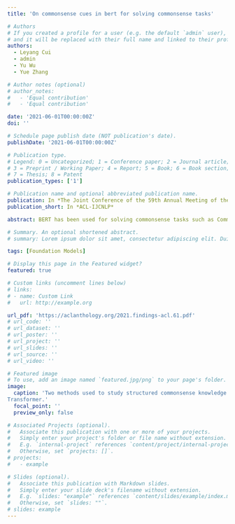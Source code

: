 ```yaml
---
title: 'On commonsense cues in bert for solving commonsense tasks'

# Authors
# If you created a profile for a user (e.g. the default `admin` user), write the username (folder name) here
# and it will be replaced with their full name and linked to their profile.
authors:
  - Leyang Cui
  - admin
  - Yu Wu
  - Yue Zhang

# Author notes (optional)
# author_notes:
#   - 'Equal contribution'
#   - 'Equal contribution'

date: '2021-06-01T00:00:00Z'
doi: ''

# Schedule page publish date (NOT publication's date).
publishDate: '2021-06-01T00:00:00Z'

# Publication type.
# Legend: 0 = Uncategorized; 1 = Conference paper; 2 = Journal article;
# 3 = Preprint / Working Paper; 4 = Report; 5 = Book; 6 = Book section;
# 7 = Thesis; 8 = Patent
publication_types: ['1']

# Publication name and optional abbreviated publication name.
publication: In *The Joint Conference of the 59th Annual Meeting of the Association for Computational Linguistics and the 11th International Joint Conference on Natural Language Processing*
publication_short: In *ACL-IJCNLP*

abstract: BERT has been used for solving commonsense tasks such as CommonsenseQA. While prior research has found that BERT does contain commonsense information to some extent, there has been work showing that pre-trained models can rely on spurious associations (e.g., data bias) rather than key cues in solving sentiment classification and other problems. We quantitatively investigate the presence of structural commonsense cues in BERT when solving commonsense tasks, and the importance of such cues for the model prediction. Using two different measures, we find that BERT does use relevant knowledge for solving the task, and the presence of commonsense knowledge is positively correlated to the model accuracy.

# Summary. An optional shortened abstract.
# summary: Lorem ipsum dolor sit amet, consectetur adipiscing elit. Duis posuere tellus ac convallis placerat. Proin tincidunt magna sed ex sollicitudin condimentum.

tags: [Foundation Models]

# Display this page in the Featured widget?
featured: true

# Custom links (uncomment lines below)
# links:
# - name: Custom Link
#   url: http://example.org

url_pdf: 'https://aclanthology.org/2021.findings-acl.61.pdf'
# url_code: ''
# url_dataset: ''
# url_poster: ''
# url_project: ''
# url_slides: ''
# url_source: ''
# url_video: ''

# Featured image
# To use, add an image named `featured.jpg/png` to your page's folder.
image:
  caption: 'Two methods used to study structured commonsense knowledge in pre-trained
Transformer.'
  focal_point: ''
  preview_only: false

# Associated Projects (optional).
#   Associate this publication with one or more of your projects.
#   Simply enter your project's folder or file name without extension.
#   E.g. `internal-project` references `content/project/internal-project/index.md`.
#   Otherwise, set `projects: []`.
# projects:
#   - example

# Slides (optional).
#   Associate this publication with Markdown slides.
#   Simply enter your slide deck's filename without extension.
#   E.g. `slides: "example"` references `content/slides/example/index.md`.
#   Otherwise, set `slides: ""`.
# slides: example
---
```


<!-- {{% callout note %}}
Click the _Cite_ button above to demo the feature to enable visitors to import publication metadata into their reference management software.
{{% /callout %}}

{{% callout note %}}
Create your slides in Markdown - click the _Slides_ button to check out the example.
{{% /callout %}}
 -->
<!-- Supplementary notes can be added here, including [code, math, and images](https://wowchemy.com/docs/writing-markdown-latex/). -->
